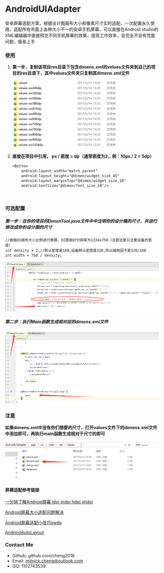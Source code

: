 # AndroidUIAdapter
安卓屏幕适配方案，根据设计图画布大小和像素尺寸实时适配，一次配置永久使用，适配所有市面上各种大小不一的安卓手机屏幕，可以直接在Android studio的XML编辑器中直接预览不同手机屏幕的效果，提高工作效率，且完全不会有性能问题，极易上手

### 使用

1. **第一步，复制该项目res目录下包含dimens.xml的velues文件夹到自己的项目的res目录下，其中values文件夹只复制其dimens.xml文件**

   ![](screenshot/dev20170607225734.png)

2. **直接在项目中引用， px / 密度 = dp（通常密度为2，例：10px / 2 =  5dp）**

   ```
   <Button
       android:layout_width="match_parent"
       android:layout_height="@dimen/widget_size_45"
       android:layout_marginTop="@dimen/widget_size_10"
       android:textSize="@dimen/font_size_10"/>
   ```

   ​

### 可选配置

##### 第一步：在你的项目的DimenTool.java文件中中注明你的设计稿的尺寸，并进行修改成你的设计图的尺寸

```
//根据UI画布大小比例进行换算，UI图相对分辨率为1334x750（注意这里只注重设备的宽度）
int density = 2;//默认密度是160,设备默认密度是320,所以缩放因子是320/160
int width = 750 / density;
```

![](screenshot/pic20170514140636.png)
##### 第二步：执行Main函数生成相对应的dimens.xml文件
![](screenshot/pic20170514140953.png)



### 注意

**如果dimens.xml中没有你们想要的尺寸，打开values文件下的dimens.xml文件中添加即可，再执行main函数生成相对于尺寸的即可**

![](screenshot/dev20170607231430.png)

 

#### 屏幕适配参考链接

[一分钟了解Android屏幕 ldpi mdpi hdpi xhdpi](http://www.2cto.com/kf/201506/404773.html)

[Android屏幕大小适配问题解决](http://www.2cto.com/kf/201405/301671.html)

[Android屏幕适配小技巧sw<n>dp](http://blog.csdn.net/chenzujie/article/details/9874859)

[AndroidAutoLayout](https://github.com/hongyangAndroid/AndroidAutoLayout)



### Contact Me

- Github: github.com/cheng2016
- Email: mitnick.cheng@outlook.com
- QQ: 1102743539





